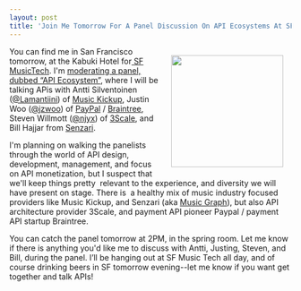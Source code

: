 ```yaml
---
layout: post
title: 'Join Me Tomorrow For A Panel Discussion On API Ecosystems At SF MusicTech'
---
```

<p><a href="http://www.sfmusictech.com"><img style="padding: 15px;" src="http://kinlane-productions.s3.amazonaws.com/api-evangelist-site/blog/sfmusictech-logo-nodate-300x300.png" alt="" width="200" align="right" /></a></p>
<p>You can find me in San Francisco tomorrow, at the Kabuki Hotel for<a href="http://www.sfmusictech.com"> SF MusicTech</a>. I'm <a href="http://www.sfmusictech.com/schedule/">moderating a panel, dubbed &ldquo;API Ecosystem&rdquo;</a>,  where I will be talking APis with Antti Silventoinen (<a href="https://twitter.com/Lamantiini">@Lamantiini</a>) of <a href="https://www.musickickup.com/">Music Kickup</a>, Justin Woo (<a href="https://twitter.com/jzwoo">@jzwoo</a>) of <a href="https://developer.paypal.com/">PayPal</a> / <a href="https://www.braintreepayments.com/">Braintree</a>, Steven Willmott (<a href="https://twitter.com/njyx">@njyx</a>) of <a href="http://www.3scale.net/">3Scale</a>, and Bill Hajjar from <a href="http://corp.senzari.com/">Senzari</a>.</p>
<p>I'm planning on walking the panelists through the world of API design, development, management, and focus on API monetization, but I suspect that we'll keep things pretty &nbsp;relevant to the experience, and diversity we will have present on stage. There is &nbsp;a healthy mix of music industry focused providers like Music Kickup, and Senzari (aka <a href="https://developer.musicgraph.com/">Music Graph</a>), but also API architecture provider 3Scale, and payment API pioneer Paypal / payment API startup Braintree.</p>
<p>You can catch the panel tomorrow at 2PM, in the spring room. Let me know if there is anything you'd like me to discuss with Antti, Justing, Steven, and Bill, during the panel. I&rsquo;ll be hanging out at SF Music Tech all day, and of course drinking beers in SF tomorrow evening--let me know if you want get together and talk APIs!</p>